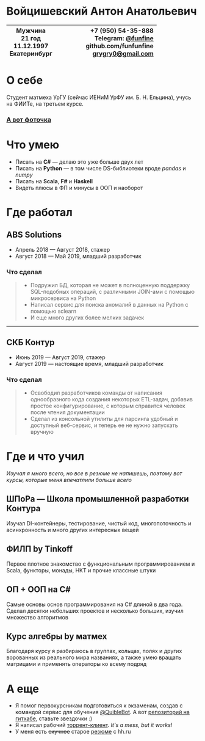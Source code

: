 # Войцишевский Антон Анатольевич

| Мужчина<br> 21 год<br> 11.12.1997<br> Екатеринбург 	|&nbsp; &nbsp; &nbsp; &nbsp;    &nbsp;  &nbsp;  &nbsp;    |  +7 (950) 54-35-888 <br>Telegram: [@funfine](t.me/funfine)<br> github.com/funfunfine<br> grygry0@gmail.com 	|
|----------------------------------------------------	|:-:	|-----------------------------------------------------------------:	|
# О себе
Студент матмеха УрГУ (сейчас ИЕНиМ УрФУ им. Б. Н. Ельцина), учусь на ФИИТе, на третьем курсе.
### [А вот фоточка](https://sun9-27.userapi.com/c851024/v851024063/187a63/S0kh2D0U7Ds.jpg)
# Что умею

* Писать на **C#** &mdash; делаю это уже больше двух лет
* Писать на **Python** &mdash; в том числе DS-библиотеки вроде *pandas* и *numpy* 
* Писать на **Scala**, **F#** и **Haskell**
* Видеть плюсы в ФП и минусы в ООП и наоборот

# Где работал

## ABS Solutions
* Апрель 2018 &mdash; Август 2018, стажер
* Август 2018 &mdash; Май 2019, младший разработчик
### Что сделал 
> * Подружил БД, которая не может в полноценную поддержку SQL-подобных операций, с различными JOIN-ами с помощью микросервиса на Python
> * Написал сервис для поиска аномалий в данных на Python с помощью sclearn
> * И еще много других более мелких задачек

---
## СКБ Контур
* Июнь 2019 &mdash; Август 2019, стажер
* Август 2019 &mdash; настоящие время, младший разработчик

### Что сделал
> * Освободил разработчиков команды от написания однообразного кода создания некоторых ETL-задач, добавив простое конфигурирование, с которым справится человек после чтения документации 
> * Сделал из консольной утилиты для парсинга удобный и доступный веб-сервис, и теперь ее не нужно запускать вручную

# Где и что учил
*Изучал я много всего, но все в резюме не напишешь, поэтому вот курсы, которые меня впечатлили больше всего*
## ШПоРа &mdash; Школа промышленной разработки Контура
Изучал DI-контейнеры, тестирование, чистый код, многопоточность и асинхронность и много других интересных вещей

## ФИЛП by Tinkoff
Первое плотное знакомство с функциональным программированием и Scala, функторы, монады, HKT и прочие классные штуки

## ОП + ООП на С#
Самые основы основ программирования на С# длиной в два года. Сделал десятки небольших проектов и несколько больших, изучил множество алгоритмов
## Курс алгебры by матмех
Благодаря курсу я разбираюсь в группах, кольцах, полях и других ворованных из реального мира названиях, а также умею вращать матрицами и применять операторы ко всему подряд

# А еще
* Я помог первокурсникам подготовиться к экзаменам, создав с командой  сервис для обучения [@QuibleBot](t.me/QuibleBot). А вот [репозиторий на гитхабе](https://github.com/742PM/Quiz), ставьте звездочки :)
* Я написал рабочий [торрент-клиент](https://bitbucket.org/funfunfine/grent/src/master/). *It's a mess, but it works!* 
* У меня есть <s>скучное</s> старое [резюме](https://hh.ru/applicant/resumes/view?resume=d85b5e4fff042e9e9a0039ed1f6132414f5734) с hh.ru
